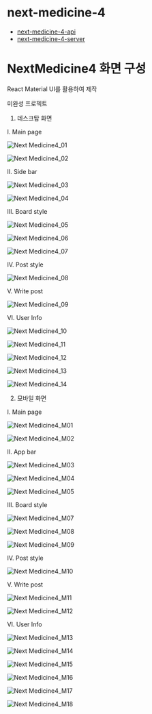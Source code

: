 # next-medicine-4

- [next-medicine-4-api](./api/README.md)
- [next-medicine-4-server](./server/README.md)

# NextMedicine4 화면 구성

React Material UI를 활용하여 제작

미완성 프로젝트

1. 데스크탑 화면


Ⅰ. Main page

![Next Medicine4_01](https://user-images.githubusercontent.com/61033907/74708078-e45e2500-525e-11ea-8958-6b2380f961a2.PNG)

![Next Medicine4_02](https://user-images.githubusercontent.com/61033907/74708083-e7f1ac00-525e-11ea-9e8c-633421d80f21.PNG)


Ⅱ. Side bar

![Next Medicine4_03](https://user-images.githubusercontent.com/61033907/74711481-63575b80-5267-11ea-9ce8-db71ec9798b3.PNG)

![Next Medicine4_04](https://user-images.githubusercontent.com/61033907/74711485-64888880-5267-11ea-8e04-beb74ddbe4e5.PNG)


Ⅲ. Board style

![Next Medicine4_05](https://user-images.githubusercontent.com/61033907/74712033-bc73bf00-5268-11ea-9314-e385569cef4c.PNG)

![Next Medicine4_06](https://user-images.githubusercontent.com/61033907/74712035-bd0c5580-5268-11ea-9af4-d437b32f8bc6.PNG)

![Next Medicine4_07](https://user-images.githubusercontent.com/61033907/74712038-bda4ec00-5268-11ea-9134-bebed6714590.PNG)


Ⅳ. Post style

![Next Medicine4_08](https://user-images.githubusercontent.com/61033907/74712633-16c14f80-526a-11ea-9d00-889374bbbe8a.PNG)


Ⅴ. Write post

![Next Medicine4_09](https://user-images.githubusercontent.com/61033907/74712671-33f61e00-526a-11ea-85a5-77125bc97f84.PNG)


Ⅵ. User Info

![Next Medicine4_10](https://user-images.githubusercontent.com/61033907/74713313-b92e0280-526b-11ea-9d6a-d478b6b251c2.PNG)

![Next Medicine4_11](https://user-images.githubusercontent.com/61033907/74713315-ba5f2f80-526b-11ea-86c8-d07bd787caba.PNG)

![Next Medicine4_12](https://user-images.githubusercontent.com/61033907/74713316-ba5f2f80-526b-11ea-9fbc-fc51c7f83e33.PNG)

![Next Medicine4_13](https://user-images.githubusercontent.com/61033907/74713318-baf7c600-526b-11ea-978b-3ca07f523448.PNG)

![Next Medicine4_14](https://user-images.githubusercontent.com/61033907/74713319-baf7c600-526b-11ea-9f97-7483c11a46c0.PNG)


2. 모바일 화면


Ⅰ. Main page

![Next Medicine4_M01](https://user-images.githubusercontent.com/61033907/74714232-8127bf00-526d-11ea-9937-4286f8ca8a36.jpg)

![Next Medicine4_M02](https://user-images.githubusercontent.com/61033907/74714233-8258ec00-526d-11ea-9251-99261b6d56ea.jpg)


Ⅱ. App bar

![Next Medicine4_M03](https://user-images.githubusercontent.com/61033907/74714477-f3989f00-526d-11ea-8c92-b925c683ed72.jpg)

![Next Medicine4_M04](https://user-images.githubusercontent.com/61033907/74714480-f4c9cc00-526d-11ea-97b8-534fa5ae43e7.jpg)

![Next Medicine4_M05](https://user-images.githubusercontent.com/61033907/74714482-f4c9cc00-526d-11ea-983a-9f14f909bfad.jpg)


Ⅲ. Board style

![Next Medicine4_M07](https://user-images.githubusercontent.com/61033907/74714827-b254bf00-526e-11ea-8ffb-21e12f62bf10.jpg)

![Next Medicine4_M08](https://user-images.githubusercontent.com/61033907/74714831-b385ec00-526e-11ea-9610-ee5ecdf812e4.jpg)

![Next Medicine4_M09](https://user-images.githubusercontent.com/61033907/74714832-b385ec00-526e-11ea-93e7-ae363ad569bf.jpg)


Ⅳ. Post style

![Next Medicine4_M10](https://user-images.githubusercontent.com/61033907/74714904-d6b09b80-526e-11ea-8ae8-811b4bc91741.jpg)


Ⅴ. Write post

![Next Medicine4_M11](https://user-images.githubusercontent.com/61033907/74714932-e4feb780-526e-11ea-9aa7-040b9621def2.jpg)

![Next Medicine4_M12](https://user-images.githubusercontent.com/61033907/74714935-e5974e00-526e-11ea-8a13-0128b1977c67.jpg)


Ⅵ. User Info

![Next Medicine4_M13](https://user-images.githubusercontent.com/61033907/74714961-f21ba680-526e-11ea-9140-5b2fe0870203.jpg)

![Next Medicine4_M14](https://user-images.githubusercontent.com/61033907/74714964-f2b43d00-526e-11ea-99a9-453a13f7d8f6.jpg)

![Next Medicine4_M15](https://user-images.githubusercontent.com/61033907/74714966-f34cd380-526e-11ea-8f23-23140b9385f1.jpg)

![Next Medicine4_M16](https://user-images.githubusercontent.com/61033907/74714967-f3e56a00-526e-11ea-9ef5-0aeb0f197cd5.jpg)

![Next Medicine4_M17](https://user-images.githubusercontent.com/61033907/74714968-f3e56a00-526e-11ea-848c-3a30b7c400dc.jpg)

![Next Medicine4_M18](https://user-images.githubusercontent.com/61033907/74714972-f47e0080-526e-11ea-9cd5-7d73f89956bd.jpg)
